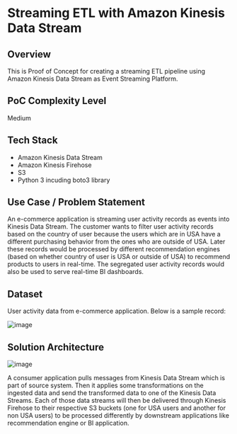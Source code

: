 # Streaming ETL with Amazon Kinesis Data Stream

## Overview

This is Proof of Concept for creating a streaming ETL pipeline using Amazon Kinesis Data Stream as Event Streaming Platform.

## PoC Complexity Level

Medium

## Tech Stack

- Amazon Kinesis Data Stream
- Amazon Kinesis Firehose
- S3
- Python 3 incuding boto3 library

## Use Case / Problem Statement

An e-commerce application is streaming user activity records as events into Kinesis Data Stream. The customer wants to filter user activity records based on the country of user because the users which are in USA have a different purchasing behavior from the ones who are outside of USA. Later these records would be processed by different recommendation engines (based on whether country of user is USA or outside of USA) to recommend products to users in real-time. The segregated user activity records would also be used to serve real-time BI dashboards.

## Dataset

User activity data from e-commerce application. Below is a sample record:

![image](https://github.com/user-attachments/assets/991e5eb2-9034-4312-894f-7d1075f8e3a0)


## Solution Architecture

![image](https://github.com/user-attachments/assets/d1b79003-153b-470f-8afe-cceced63c57a)

A consumer application pulls messages from Kinesis Data Stream which is part of source system. Then it applies some transformations on the ingested data and send the transformed data to one of the Kinesis Data Streams. Each of those data streams will then be delivered through Kinesis Firehose to their respective S3 buckets (one for USA users and another for non USA users) to be processed differently by downstream applications like recommendation engine or BI application.


